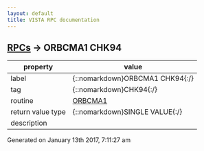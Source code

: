 ```yaml
---
layout: default
title: VISTA RPC documentation
---
```




## [RPCs](TableOfContent.md) &#8594; ORBCMA1 CHK94 

 property | value 
--- | --- 
 label | {::nomarkdown}ORBCMA1 CHK94{:/}
 tag | {::nomarkdown}CHK94{:/}
 routine | [ORBCMA1](http://code.osehra.org/dox/Routine_ORBCMA1_source.html)
 return value type | {::nomarkdown}SINGLE VALUE{:/}
 description | 




 Generated on January 13th 2017, 7:11:27 am